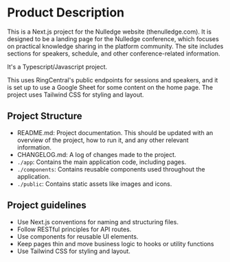 # Product Description
This is a Next.js project for the Nulledge website (thenulledge.com). It is designed to be a landing page for the Nulledge conference, which focuses on practical knowledge sharing in the platform community. The site includes sections for speakers, schedule, and other conference-related information.

It's a Typescript/Javascript project.

This uses RingCentral's public endpoints for sessions and speakers, and it is set up to use a Google Sheet for some content on the home page. The project uses Tailwind CSS for styling and layout.

## Project Structure

- README.md: Project documentation.  This should be updated with an overview of the project, how to run it, and any other relevant information.
- CHANGELOG.md: A log of changes made to the project.
- `./app`: Contains the main application code, including pages.
- `./components`: Contains reusable components used throughout the application.
- `./public`: Contains static assets like images and icons.

## Project guidelines
- Use Next.js conventions for naming and structuring files.
- Follow RESTful principles for API routes.
- Use components for reusable UI elements.
- Keep pages thin and move business logic to hooks or utility functions
- Use Tailwind CSS for styling and layout.
